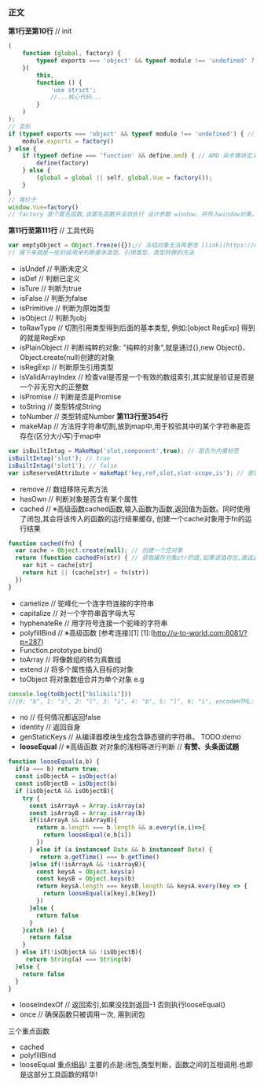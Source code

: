 ### 正文
**第1行至第10行**
// init 
```javascript
(
    function (global, factory) {
        typeof exports === 'object' && typeof module !== 'undefined' ? module.exports = factory() : typeof define === 'function' && define.amd ? define(factory) : (global = global || self, global.Vue = factory());
    }(
        this,
        function () {
            'use strict';
            //...核心代码...
        }
    )
);
// 变形
if (typeof exports === 'object' && typeof module !== 'undefined') { // 检查 CommonJS
    module.exports = factory()
} else {
    if (typeof define === 'function' && define.amd) { // AMD 异步模块定义 检查JavaScript依赖管理库 require.js 的存在 [link](https://stackoverflow.com/questions/30953589/what-is-typeof-define-function-defineamd-used-for)
        define(factory)
    } else {
        (global = global || self, global.Vue = factory());
    }
}
// 等价于
window.Vue=factory() 
// factory 是个匿名函数,该匿名函数并没自执行 设计参数 window，并传入window对象。不污染全局变量，也不会被别的代码污染
```
**第11行至第111行**
// 工具代码
```javascript
var emptyObject = Object.freeze({});// 冻结对象无法再更改 [link](https://developer.mozilla.org/en-US/docs/Web/JavaScript/Reference/Global_Objects/Object/freeze)
// 接下来就是一些封装用来判断基本类型、引用类型、类型转换的方法
```
  * isUndef       // 判断未定义
  * isDef         // 判断已定义
  * isTure        // 判断为true
  * isFalse       // 判断为false
  * isPrimitive   // 判断为原始类型
  * isObject      // 判断为obj
  * toRawType     // 切割引用类型得到后面的基本类型, 例如:[object RegExp] 得到的就是RegExp
  * isPlainObject // 判断纯粹的对象: "纯粹的对象",就是通过{},new Object()、 Object.create(null)创建的对象
  * isRegExp      // 判断原生引用类型
  * isValidArrayIndex // 检查val是否是一个有效的数组索引,其实就是验证是否是一个非无穷大的正整数
  * isPromise     // 判断是否是Promise
  * toString      // 类型转成String 
  * toNumber      // 类型转成Number
**第113行至354行**
  * makeMap       // 方法将字符串切割,放到map中,用于校验其中的某个字符串是否存在(区分大小写)于map中
```javascript
var isBuiltIntag = MakeMap('slot,component',true); // 是否为内置标签
isBuiltIntag('slot'); // true
isBuiltIntag('slot1'); // false
var isReservedAttribute = makeMap('key,ref,slot,slot-scope,is'); // 是否为保留属性
```
  * remove // 数组移除元素方法
  * hasOwn // 判断对象是否含有某个属性
  * cached // ※高级函数cached函数,输入函数为函数,返回值为函数。同时使用了闭包,其会将该传入的函数的运行结果缓存,
  创建一个cache对象用于fn的运行结果
```javascript
function cached(fn) {
  var cache = Object.create(null); // 创建一个空对象
  return (function cachedFn(str) { // 获取缓存对象str的值,如果该值存在,直返返回,不存在调用一次fn,然后将结果存放到缓存对象中
    var hit = cache[str]
    return hit || (cache[str] = fn(str))
  })
}
```
  * camelize   // 驼峰化一个连字符连接的字符串
  * capitalize // 对一个字符串首字母大写
  * hyphenateRe // 用字符号连接一个驼峰的字符串
  * polyfillBind // ※高级函数 [参考连接][1]   [1]:(http://u-to-world.com:8081/?p=287)
  * Function.prototype.bind()
  * toArray    // 将像数组的转为真数组
  * extend     // 将多个属性插入目标的对象
  * toObject   将对象数组合并为单个对象
  e.g
```javascript
console.log(toObject(["bilibili"]))
//{0: "b", 1: "i", 2: "l", 3: "i", 4: "b", 5: "l", 6: "i", encodeHTML: ƒ}
```
  * no // 任何情况都返回false
  * identity // 返回自身
  * genStaticKeys // 从编译器模块生成包含静态键的字符串。 TODO:demo
  * **looseEqual** // ※高级函数 对对象的浅相等进行判断
// **有赞、头条面试题**
```javascript
function looseEqual(a,b) {
  if(a === b) return true;
  const isObjectA = isObject(a)
  const isObjectB = isObject(b)
  if (isObjectA && isObjectB){
    try {
      const isArrayA = Array.isArray(a)
      const isArrayB = Array.isArray(b)
      if(isArrayA && isArrayB){
        return a.length === b.length && a.every((e,i)=>{
          return looseEqual(e,b[i])
        })
      } else if (a instanceof Date && b instanceof Date) {
         return a.getTime() === b.getTime()
      }else if(!isArrayA && !isArrayB){
        const keysA = Object.keys(a)
        const keysB = Object.keys(b)
        return keysA.length === keysB.length && keysA.every(key => {
          return looseEqual(a[key],b[key])
        })
      }else {
        return false
      }
    }catch (e) {
      return false
    }
  } else if(!isObjectA && !isObjectB){
     return String(a) === String(b)
  }else {
    return false
  }
}
```
  * looseIndexOf // 返回索引,如果没找到返回-1 否则执行looseEqual()
  * once  // 确保函数只被调用一次, 用到闭包

三个重点函数 
  - cached
  - polyfillBind
  - looseEqual 
重点细品! 主要的点是:闭包,类型判断，函数之间的互相调用.也即是这部分工具函数的精华!































